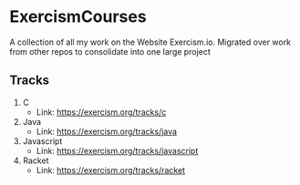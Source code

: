 # ExercismCourses
A collection of all my work on the Website Exercism.io. Migrated over work from other repos to consolidate into one large project

## Tracks
1. C
    - Link: https://exercism.org/tracks/c
2. Java
    - Link: https://exercism.org/tracks/java
3. Javascript
    - Link: https://exercism.org/tracks/javascript
4. Racket
    - Link: https://exercism.org/tracks/racket